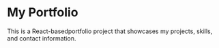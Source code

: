 # My Portfolio

This is a React-basedportfolio project that showcases my projects, skills, and contact information.
